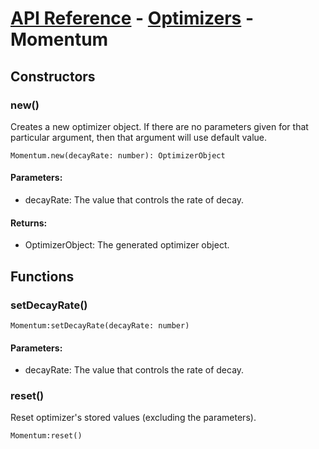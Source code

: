 # [API Reference](../../API.md) - [Optimizers](../Optimizers.md) - Momentum

## Constructors

### new()

Creates a new optimizer object. If there are no parameters given for that particular argument, then that argument will use default value.

```
Momentum.new(decayRate: number): OptimizerObject
```
#### Parameters:

* decayRate: The value that controls the rate of decay.

#### Returns:

* OptimizerObject: The generated optimizer object.

## Functions

### setDecayRate()

```
Momentum:setDecayRate(decayRate: number)
```

#### Parameters:

* decayRate: The value that controls the rate of decay.

### reset()

Reset optimizer's stored values (excluding the parameters).

```
Momentum:reset()
```
